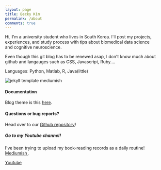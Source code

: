 ```yaml
---
layout: page
title: Becky Kim
permalink: /about
comments: true
---
```


<div class="row justify-content-between">
<div class="col-md-8 pr-5">

<p>Hi, I'm a university student who lives in South Korea. I'll post my projects, experiences, and study process with tips about biomedical data science and cognitive neuroscience.</p>

<p>Even though this git blog has to be renewed asap, I don't know much about github and langauges such as CSS, Javascript, Ruby....</p>
  
<p>Languages: Python, Matlab, R, Java(little)</p>
  
<p class="mb-5"><img class="shadow-lg" src="{{site.baseurl}}/assets/images/mediumish-jekyll-template.png" alt="jekyll template mediumish" /></p>
<h4>Documentation</h4>

<p>Blog theme is this <a href="https://bootstrapstarter.com/bootstrap-templates/template-mediumish-bootstrap-jekyll/">here</a>.</p>

<h4>Questions or bug reports?</h4>

<p>Head over to our <a href="https://github.com/wowthemesnet/mediumish-theme-jekyll">Github repository</a>!</p>

</div>

<div class="col-md-4">

<div class="sticky-top sticky-top-80">
<h5>Go to my Youtube channel!</h5>

<p>I've been trying to upload my book-reading records as a daily routine! <a target="_blank" href="https://github.com/wowthemesnet/mediumish-theme-jekyll">Mediumish <i class="fab fa-github"></i></a>.</p>

<a target="_blank" href="https://youtube.com/@recording_bk?si=FfvSaVwtjHvo-Mnv" class="btn btn-danger">Youtube</a>

</div>
</div>
</div>

